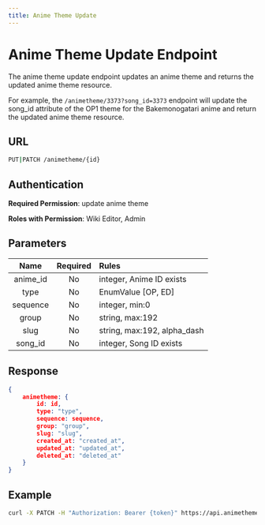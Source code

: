 ```yaml
---
title: Anime Theme Update
---
```


# Anime Theme Update Endpoint

The anime theme update endpoint updates an anime theme and returns the updated anime theme resource.

For example, the `/animetheme/3373?song_id=3373` endpoint will update the song_id attribute of the OP1 theme for the Bakemonogatari anime and return the updated anime theme resource.

## URL

```sh
PUT|PATCH /animetheme/{id}
```

## Authentication

**Required Permission**: update anime theme

**Roles with Permission**: Wiki Editor, Admin

## Parameters

| Name     | Required | Rules                       |
| :------: | :------: | :-------------------------- |
| anime_id | No       | integer, Anime ID exists    |
| type     | No       | EnumValue [OP, ED]          |
| sequence | No       | integer, min:0              |
| group    | No       | string, max:192             |
| slug     | No       | string, max:192, alpha_dash |
| song_id  | No       | integer, Song ID exists     |

## Response

```json
{
    animetheme: {
        id: id,
        type: "type",
        sequence: sequence,
        group: "group",
        slug: "slug",
        created_at: "created_at",
        updated_at: "updated_at",
        deleted_at: "deleted_at"
    }
}
```

## Example

```bash
curl -X PATCH -H "Authorization: Bearer {token}" https://api.animethemes.moe/animetheme/3373
```
